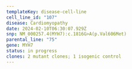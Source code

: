 ```yaml
---
templateKey: disease-cell-line
cell_line_id: "107"
disease: Cardiomyopathy
date: 2024-02-10T06:30:07.929Z
snp: NM_000257.4(MYH7):c.1816G>A(p.Val606Met)
parental_line: "75"
gene: MYH7
status: in progress
clones: 2 mutant clones; 1 isogenic control
---
```

